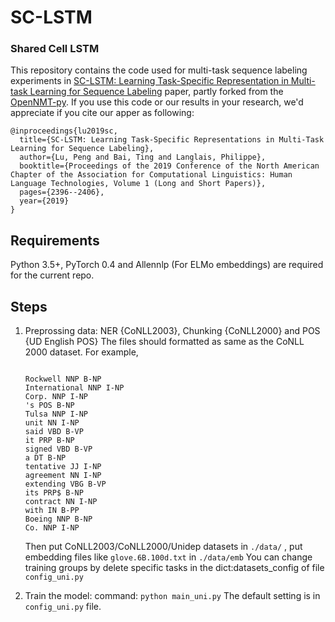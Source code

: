 # SC-LSTM

### Shared Cell LSTM
This repository contains the code used for multi-task sequence labeling experiments in [SC-LSTM: Learning Task-Specific Representation in Multi-task Learning for Sequence Labeling](https://www.aclweb.org/anthology/N19-1249) paper, partly forked from the [OpenNMT-py](https://github.com/OpenNMT/OpenNMT-py).
If you use this code or our results in your research, we'd appreciate if you cite our apper as following:


```
@inproceedings{lu2019sc,
  title={SC-LSTM: Learning Task-Specific Representations in Multi-Task Learning for Sequence Labeling},
  author={Lu, Peng and Bai, Ting and Langlais, Philippe},
  booktitle={Proceedings of the 2019 Conference of the North American Chapter of the Association for Computational Linguistics: Human Language Technologies, Volume 1 (Long and Short Papers)},
  pages={2396--2406},
  year={2019}
}
```
## Requirements
Python 3.5+, PyTorch 0.4 and Allennlp (For ELMo embeddings) are required for the current repo.

## Steps

1. Preprossing data: NER {CoNLL2003}, Chunking {CoNLL2000} and POS {UD English POS}
    The files should formatted as same as the CoNLL 2000 dataset.
    For example,
    ```

    Rockwell NNP B-NP
    International NNP I-NP
    Corp. NNP I-NP
    's POS B-NP
    Tulsa NNP I-NP
    unit NN I-NP
    said VBD B-VP
    it PRP B-NP
    signed VBD B-VP
    a DT B-NP
    tentative JJ I-NP
    agreement NN I-NP
    extending VBG B-VP
    its PRP$ B-NP
    contract NN I-NP
    with IN B-PP
    Boeing NNP B-NP
    Co. NNP I-NP
    ```

    Then put CoNLL2003/CoNLL2000/Unidep datasets in ```./data/``` , put embedding files like ```glove.6B.100d.txt``` in  ```./data/emb```
    You can change training groups by delete specific tasks in the dict:datasets_config of file ```config_uni.py```

2. Train the model:
          command: ```python main_uni.py```
   The default setting is in ```config_uni.py``` file.
          
